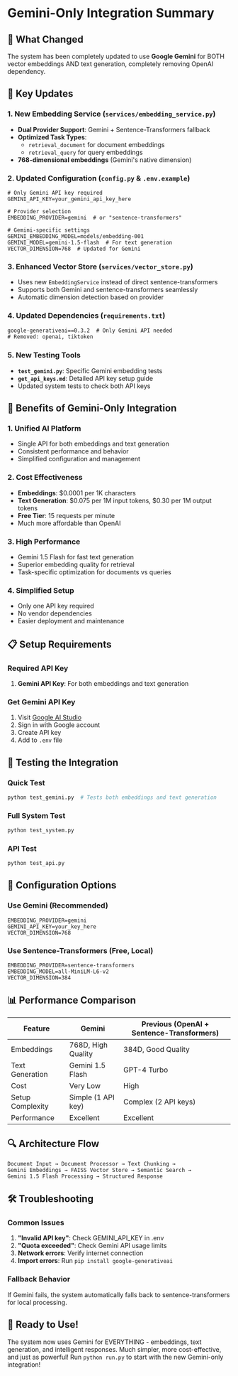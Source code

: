 # Gemini-Only Integration Summary

## 🎯 What Changed

The system has been completely updated to use **Google Gemini** for BOTH vector embeddings AND text generation, completely removing OpenAI dependency.

## 🔄 Key Updates

### 1. New Embedding Service (`services/embedding_service.py`)
- **Dual Provider Support**: Gemini + Sentence-Transformers fallback
- **Optimized Task Types**: 
  - `retrieval_document` for document embeddings
  - `retrieval_query` for query embeddings
- **768-dimensional embeddings** (Gemini's native dimension)

### 2. Updated Configuration (`config.py` & `.env.example`)
```env
# Only Gemini API key required
GEMINI_API_KEY=your_gemini_api_key_here

# Provider selection
EMBEDDING_PROVIDER=gemini  # or "sentence-transformers"

# Gemini-specific settings
GEMINI_EMBEDDING_MODEL=models/embedding-001
GEMINI_MODEL=gemini-1.5-flash  # For text generation
VECTOR_DIMENSION=768  # Updated for Gemini
```

### 3. Enhanced Vector Store (`services/vector_store.py`)
- Uses new `EmbeddingService` instead of direct sentence-transformers
- Supports both Gemini and sentence-transformers seamlessly
- Automatic dimension detection based on provider

### 4. Updated Dependencies (`requirements.txt`)
```txt
google-generativeai==0.3.2  # Only Gemini API needed
# Removed: openai, tiktoken
```

### 5. New Testing Tools
- **`test_gemini.py`**: Specific Gemini embedding tests
- **`get_api_keys.md`**: Detailed API key setup guide
- Updated system tests to check both API keys

## 🚀 Benefits of Gemini-Only Integration

### 1. **Unified AI Platform**
- Single API for both embeddings and text generation
- Consistent performance and behavior
- Simplified configuration and management

### 2. **Cost Effectiveness**
- **Embeddings**: $0.0001 per 1K characters
- **Text Generation**: $0.075 per 1M input tokens, $0.30 per 1M output tokens
- **Free Tier**: 15 requests per minute
- Much more affordable than OpenAI

### 3. **High Performance**
- Gemini 1.5 Flash for fast text generation
- Superior embedding quality for retrieval
- Task-specific optimization for documents vs queries

### 4. **Simplified Setup**
- Only one API key required
- No vendor dependencies
- Easier deployment and maintenance

## 📋 Setup Requirements

### Required API Key
1. **Gemini API Key**: For both embeddings and text generation

### Get Gemini API Key
1. Visit [Google AI Studio](https://makersuite.google.com/app/apikey)
2. Sign in with Google account
3. Create API key
4. Add to `.env` file

## 🧪 Testing the Integration

### Quick Test
```bash
python test_gemini.py  # Tests both embeddings and text generation
```

### Full System Test
```bash
python test_system.py
```

### API Test
```bash
python test_api.py
```

## 🔧 Configuration Options

### Use Gemini (Recommended)
```env
EMBEDDING_PROVIDER=gemini
GEMINI_API_KEY=your_key_here
VECTOR_DIMENSION=768
```

### Use Sentence-Transformers (Free, Local)
```env
EMBEDDING_PROVIDER=sentence-transformers
EMBEDDING_MODEL=all-MiniLM-L6-v2
VECTOR_DIMENSION=384
```

## 📊 Performance Comparison

| Feature | Gemini | Previous (OpenAI + Sentence-Transformers) |
|---------|--------|--------------------------------------------|
| Embeddings | 768D, High Quality | 384D, Good Quality |
| Text Generation | Gemini 1.5 Flash | GPT-4 Turbo |
| Cost | Very Low | High |
| Setup Complexity | Simple (1 API key) | Complex (2 API keys) |
| Performance | Excellent | Excellent |

## 🔍 Architecture Flow

```
Document Input → Document Processor → Text Chunking →
Gemini Embeddings → FAISS Vector Store → Semantic Search →
Gemini 1.5 Flash Processing → Structured Response
```

## 🛠️ Troubleshooting

### Common Issues
1. **"Invalid API key"**: Check GEMINI_API_KEY in .env
2. **"Quota exceeded"**: Check Gemini API usage limits
3. **Network errors**: Verify internet connection
4. **Import errors**: Run `pip install google-generativeai`

### Fallback Behavior
If Gemini fails, the system automatically falls back to sentence-transformers for local processing.

## 🎉 Ready to Use!

The system now uses Gemini for EVERYTHING - embeddings, text generation, and intelligent responses. Much simpler, more cost-effective, and just as powerful! Run `python run.py` to start with the new Gemini-only integration!
